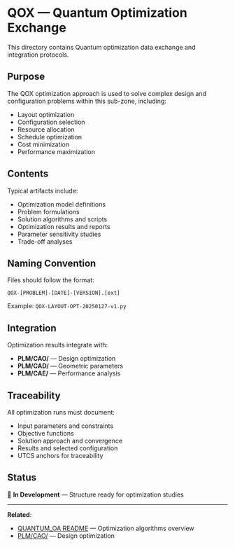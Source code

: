 # QOX — Quantum Optimization Exchange

This directory contains Quantum optimization data exchange and integration protocols.

## Purpose

The QOX optimization approach is used to solve complex design and configuration problems within this sub-zone, including:
- Layout optimization
- Configuration selection
- Resource allocation
- Schedule optimization
- Cost minimization
- Performance maximization

## Contents

Typical artifacts include:
- Optimization model definitions
- Problem formulations
- Solution algorithms and scripts
- Optimization results and reports
- Parameter sensitivity studies
- Trade-off analyses

## Naming Convention

Files should follow the format:
```
QOX-[PROBLEM]-[DATE]-[VERSION].[ext]
```

Example: `QOX-LAYOUT-OPT-20250127-v1.py`

## Integration

Optimization results integrate with:
- **PLM/CAO/** — Design optimization
- **PLM/CAD/** — Geometric parameters
- **PLM/CAE/** — Performance analysis

## Traceability

All optimization runs must document:
- Input parameters and constraints
- Objective functions
- Solution approach and convergence
- Results and selected configuration
- UTCS anchors for traceability

## Status

🚧 **In Development** — Structure ready for optimization studies

---

**Related**:
- [QUANTUM_OA README](../README.md) — Optimization algorithms overview
- [PLM/CAO/](../../PLM/CAO/) — Design optimization
